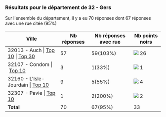 ### Résultats pour le département de 32 - Gers

Sur l'ensemble du département, il y a eu 70 réponses dont 67 réponses avec une rue citée (95%)

| Ville | Nb réponses | Nb réponses avec rue | Nb points noirs |
|-------------|-------------|----------------------|-----------------|
|32013 - Auch&nbsp;&#124;&nbsp;<a href='32013 - Auch_top10.md'>Top 10</a>&nbsp;&#124;&nbsp;<a href='32013 - Auch_top26.md'>Top 30</a>|57|59(103%)|<img src="../../img/bar_78.gif" />&nbsp;26|
|32107 - Condom&nbsp;&#124;&nbsp;<a href='32107 - Condom_top1.md'>Top 10</a>|3|1(33%)|<img src="../../img/bar_3.gif" />&nbsp;1|
|32160 - L'Isle-Jourdain&nbsp;&#124;&nbsp;<a href='32160 - L_Isle-Jourdain_top4.md'>Top 10</a>|9|5(55%)|<img src="../../img/bar_12.gif" />&nbsp;4|
|32307 - Pavie&nbsp;&#124;&nbsp;<a href='32307 - Pavie_top2.md'>Top 10</a>|1|2(200%)|<img src="../../img/bar_6.gif" />&nbsp;2|
| **Total** |70|67(95%)|33|
